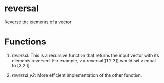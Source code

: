 # reversal
Reverse the elements of a vector

# Functions

1. *reversal*: This is a recursive function that returns the input vector with its elements reversed. For example, v = reversal([1 2 3]) would set v equal to [3 2 1].

2. *reversal_v2*: More efficient implementation of the other function.
